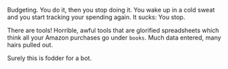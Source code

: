Budgeting.  You do it, then you stop doing it.  You wake up in a cold sweat and you start tracking your spending again.  It sucks: You stop.

There are tools!  Horrible, awful tools that are glorified spreadsheets which think all your Amazon purchases go under `books`.  Much data entered, many hairs pulled out.

Surely this is fodder for a bot.  